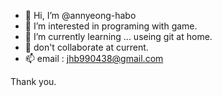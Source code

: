 - 👋 Hi, I’m @annyeong-habo
- 👀 I’m interested in programing with game.
- 🌱 I’m currently learning ... useing git at home.
- 💞️ don't collaborate at current. 
- 📫 email : jhb990438@gmail.com

Thank you.

<!---
annyeong-habo/annyeong-habo is a ✨ special ✨ repository because its `README.md` (this file) appears on your GitHub profile.
You can click the Preview link to take a look at your changes.
--->
